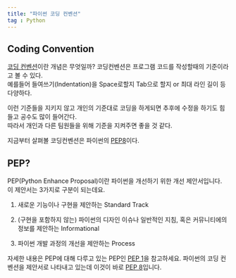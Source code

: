 ```yaml
---
title: "파이썬 코딩 컨벤션"
tag : Python
---
```



## Coding Convention  
  
  
[코딩 컨벤션][codingconventionwiki]이란 개념은 무엇일까?
코딩컨벤션은 프로그램 코드를 작성할때의 기준이라고 볼 수 있다.  
예를들어 들여쓰기(Indentation)을 Space로할지 Tab으로 할지 or 최대 라인 길이 등 다양하다.

이런 기준들을 지키지 않고 개인의 기준대로 코딩을 하게되면 추후에 수정을 하기도 힘들고 공수도 많이 들어간다.  
따라서 개인과 다른 팀원들을 위해 기준을 지켜주면 좋을 것 같다.

지금부터 살펴볼 코딩컨벤션은 파이썬의 [PEP8][PEP8]이다.

## PEP?  


PEP(Python Enhance Proposal)이란 파이썬을 개선하기 위한 개선 제안서입니다.  
이 제안서는 3가지로 구분이 되는데요.  

1) 새로운 기능이나 구현을 제안하는 Standard Track  

2) (구현을 포함하지 않는) 파이썬의 디자인 이슈나 일반적인 지침, 혹은 커뮤니티에의 정보를 제안하는 Informational  

3) 파이썬 개발 과정의 개선을 제안하는 Process  

자세한 내용은 PEP에 대해 다루고 있는 PEP인 [PEP 1][PEP1]을 참고하세요.
파이썬의 코딩 컨벤션을 제안서로 나타내고 있는데 이것이 바로 [PEP 8][PEP8]입니다.

[codingconventionwiki]:https://en.wikipedia.org/wiki/Coding_conventions
[PEP8]:https://www.python.org/dev/peps/pep-0008/
[PEP1]:https://www.python.org/dev/peps/pep-0001/

